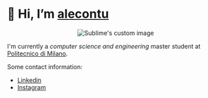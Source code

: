# 👋 Hi, I’m [alecontu](https://github.com/alecontuIT)

<p align="center">
  <img src="https://media.giphy.com/media/ZVik7pBtu9dNS/giphy.gif" alt="Sublime's custom image"/>
</p>


I'm currently a *computer science and engineering* master student at [Politecnico di Milano](https://www.polimi.it/). 

Some contact information:
- [Linkedin](https://www.linkedin.com/in/alecontu/)
- [Instagram](https://www.instagram.com/ale.contu/)


<!---
To delete the text ~~very important words~~.

## Code:
` print("Hello World")`

- 👀 Dotted list
- 🌱 


![alt text](https://media.giphy.com/media/ZVik7pBtu9dNS/giphy.gif)


alecontuIT/alecontuIT is a ✨ special ✨ repository because its `README.md` (this file) appears on your GitHub profile.
You can click the Preview link to take a look at your changes.
--->
